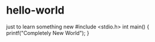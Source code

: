 # hello-world
just to learn something new
#include <stdio.h>
int main() {
printf("Completely New World");
}

